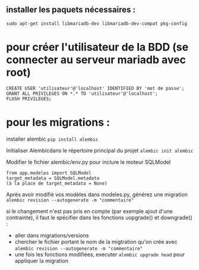 ## installer les paquets nécessaires : 

`sudo apt-get install libmariadb-dev libmariadb-dev-compat pkg-config`


# pour créer l'utilisateur de la BDD (se connecter au serveur mariadb avec root)
```
CREATE USER 'utilisateur'@'localhost' IDENTIFIED BY 'mot de passe';
GRANT ALL PRIVILEGES ON *.* TO 'utilisateur'@'localhost';
FLUSH PRIVILEGES;
```


# pour les migrations : 
installer alembic
`pip install alembic`

Initialiser Alembicdans le répertoire principal du projet
`alembic init alembic`

Modifier le fichier alembic/env.py pour inclure le moteur SQLModel
```
from app.modeles import SQLModel
target_metadata = SQLModel.metadata
(à la place de target_metadata = None)
```

Après avoir modifié vos modèles dans modeles.py, générez une migration
`alembic revision --autogenerate -m "commentaire"`

si le changement n'est pas pris en compte (par exemple ajout d'une contrainte), il faut le spécifier dans les fonctions uopgrade() et downgrade() : 

- aller dans migrations/versions
- chercher le fichier portant le nom de la migtration qu'on crée avec `alembic revision --autogenerate -m "commentaire"`
- une fois les fonctions modifiées, executer `alembic upgrade head` pour appliquer la migration

